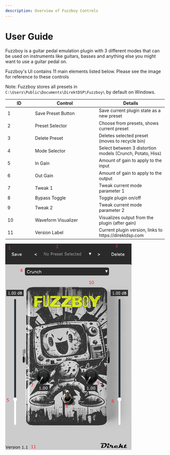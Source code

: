 ```yaml
---
description: Overview of Fuzzboy Controls
---
```


# User Guide

Fuzzboy is a guitar pedal emulation plugin with 3 different modes that can be used on instruments like guitars, basses and anything else you might want to use a guitar pedal on.

Fuzzboy's UI contains 11 main elements listed below. Please see the image for reference to these controls

Note: Fuzzboy stores all presets in `C:\Users\Public\Documents\DirektDSP\Fuzzboy\` by default on Windows.

<table><thead><tr><th width="73">ID</th><th width="188">Control</th><th>Details</th></tr></thead><tbody><tr><td>1</td><td>Save Preset Button</td><td>Save current plugin state as a new preset</td></tr><tr><td>2</td><td>Preset Selector</td><td>Choose from presets, shows current preset</td></tr><tr><td>3</td><td>Delete Preset</td><td>Deletes selected preset (moves to recycle bin)</td></tr><tr><td>4</td><td>Mode Selector</td><td>Select between 3 distortion models (Crunch, Potato, Hiss)</td></tr><tr><td>5</td><td>In Gain</td><td>Amount of gain to apply to the input</td></tr><tr><td>6</td><td>Out Gain</td><td>Amount of gain to apply to the output</td></tr><tr><td>7</td><td>Tweak 1</td><td>Tweak current mode parameter 1</td></tr><tr><td>8</td><td>Bypass Toggle</td><td>Toggle plugin on/off</td></tr><tr><td>9</td><td>Tweak 2</td><td>Tweak current mode parameter 2</td></tr><tr><td>10</td><td>Waveform Visualizer</td><td>Visualizes output from the plugin (after gain)</td></tr><tr><td>11</td><td>Version Label</td><td>Current plugin version, links to https://direktdsp.com</td></tr></tbody></table>



![](<../.gitbook/assets/image (1).png>)

